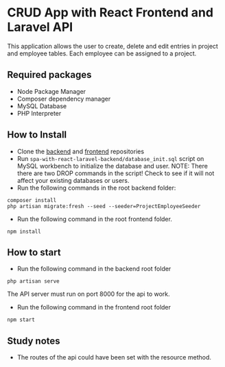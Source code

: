# CRUD App with React Frontend and Laravel API

This application allows the user to create, delete and edit entries in project and employee tables. Each employee can be assigned to a project.

## Required packages

-   Node Package Manager
-   Composer dependency manager
-   MySQL Database
-   PHP Interpreter

## How to Install

-   Clone the [backend](https://github.com/Ignas-Vaitkus/spa-with-react-laravel-backend) and [frontend](https://github.com/Ignas-Vaitkus/spa-with-react-laravel-frontend) repositories
-   Run `spa-with-react-laravel-backend/database_init.sql` script on MySQL workbench to initialize the database and user. NOTE: There there are two DROP commands in the script! Check to see if it will not affect your existing databases or users.
-   Run the following commands in the root backend folder:

```
composer install
php artisan migrate:fresh --seed --seeder=ProjectEmployeeSeeder
```

-   Run the following command in the root frontend folder.

```
npm install
```

## How to start

-   Run the following command in the backend root folder

```
php artisan serve
```

The API server must run on port 8000 for the api to work.

-   Run the following command in the frontend root folder

```
npm start
```

## Study notes

-   The routes of the api could have been set with the resource method.

